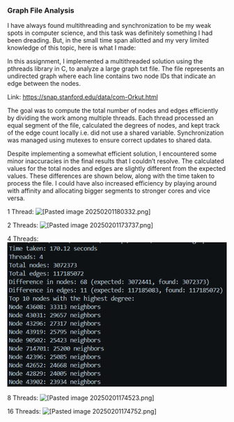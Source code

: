 ### Graph File Analysis

I have always found multithreading and synchronization to be my weak spots in computer science, and this task was definitely something I had been dreading. But, in the small time span allotted and my very limited knowledge of this topic, here is what I made:

In this assignment, I implemented a multithreaded solution using the pthreads library in C, to analyze a large graph txt file. The file represents an undirected graph where each line contains two node IDs that indicate an edge between the nodes. 

Link: https://snap.stanford.edu/data/com-Orkut.html

The goal was to compute the total number of nodes and edges efficiently by dividing the work among multiple threads. Each thread processed an equal segment of the file, calculated the degrees of nodes, and kept track of the edge count locally i.e. did not use a shared variable. Synchronization was managed using mutexes to ensure correct updates to shared data.

Despite implementing a somewhat efficient solution, I encountered some minor inaccuracies in the final results that I couldn’t resolve. The calculated values for the total nodes and edges are slightly different from the expected values. These differences are shown below, along with the time taken to process the file. I could have also increased efficiency by playing around with affinity and allocating bigger segments to stronger cores and vice versa.


1 Thread:
![[Pasted image 20250201180332.png]](https://github.com/molarmuaz/parallel-distributed-computing-task/blob/main/img/Pasted%20image%20250201180332.png)

2 Threads:
![[Pasted image 20250201173737.png]](https://github.com/molarmuaz/parallel-distributed-computing-task/blob/main/img/Pasted%20image%20250201173737.png)

4 Threads:
![[Pasted image 20250201173235.png]](https://github.com/molarmuaz/parallel-distributed-computing-task/blob/main/img/Pasted%20image%2020250201173235.png)

8 Threads:
![[Pasted image 20250201174523.png]](https://github.com/molarmuaz/parallel-distributed-computing-task/blob/main/img/Pasted%20image%20250201174523.png)

16 Threads:
![[Pasted image 20250201174752.png]](https://github.com/molarmuaz/parallel-distributed-computing-task/blob/main/img/Pasted%20image%20250201174752.png)
